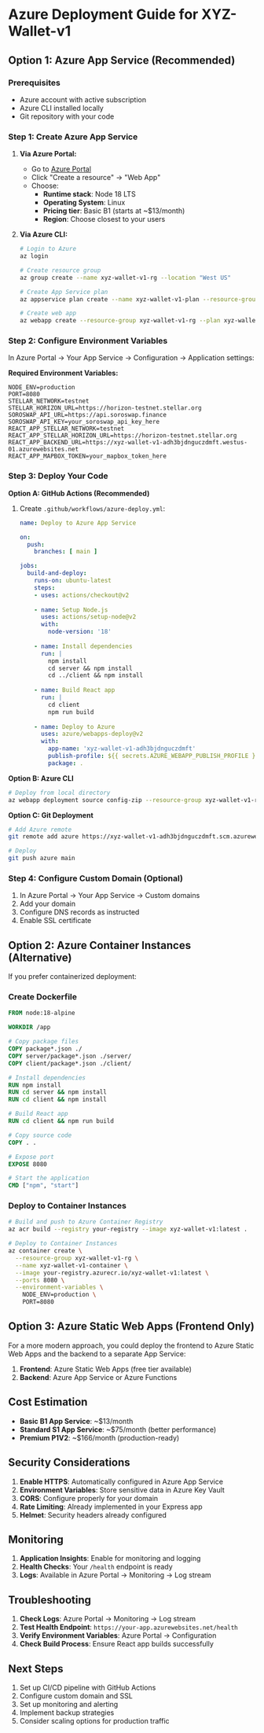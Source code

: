 # Azure Deployment Guide for XYZ-Wallet-v1

## Option 1: Azure App Service (Recommended)

### Prerequisites
- Azure account with active subscription
- Azure CLI installed locally
- Git repository with your code

### Step 1: Create Azure App Service

1. **Via Azure Portal:**
   - Go to [Azure Portal](https://portal.azure.com)
   - Click "Create a resource" → "Web App"
   - Choose:
     - **Runtime stack**: Node 18 LTS
     - **Operating System**: Linux
     - **Pricing tier**: Basic B1 (starts at ~$13/month)
     - **Region**: Choose closest to your users

2. **Via Azure CLI:**
   ```bash
   # Login to Azure
   az login
   
   # Create resource group
   az group create --name xyz-wallet-v1-rg --location "West US"
   
   # Create App Service plan
   az appservice plan create --name xyz-wallet-v1-plan --resource-group xyz-wallet-v1-rg --sku B1 --is-linux
   
   # Create web app
   az webapp create --resource-group xyz-wallet-v1-rg --plan xyz-wallet-v1-plan --name xyz-wallet-v1-adh3bjdnguczdmft --runtime "NODE|18-lts"
   ```

### Step 2: Configure Environment Variables

In Azure Portal → Your App Service → Configuration → Application settings:

**Required Environment Variables:**
```
NODE_ENV=production
PORT=8080
STELLAR_NETWORK=testnet
STELLAR_HORIZON_URL=https://horizon-testnet.stellar.org
SOROSWAP_API_URL=https://api.soroswap.finance
SOROSWAP_API_KEY=your_soroswap_api_key_here
REACT_APP_STELLAR_NETWORK=testnet
REACT_APP_STELLAR_HORIZON_URL=https://horizon-testnet.stellar.org
REACT_APP_BACKEND_URL=https://xyz-wallet-v1-adh3bjdnguczdmft.westus-01.azurewebsites.net
REACT_APP_MAPBOX_TOKEN=your_mapbox_token_here
```

### Step 3: Deploy Your Code

**Option A: GitHub Actions (Recommended)**
1. Create `.github/workflows/azure-deploy.yml`:
   ```yaml
   name: Deploy to Azure App Service
   
   on:
     push:
       branches: [ main ]
   
   jobs:
     build-and-deploy:
       runs-on: ubuntu-latest
       steps:
       - uses: actions/checkout@v2
       
       - name: Setup Node.js
         uses: actions/setup-node@v2
         with:
           node-version: '18'
           
       - name: Install dependencies
         run: |
           npm install
           cd server && npm install
           cd ../client && npm install
           
       - name: Build React app
         run: |
           cd client
           npm run build
           
       - name: Deploy to Azure
         uses: azure/webapps-deploy@v2
         with:
           app-name: 'xyz-wallet-v1-adh3bjdnguczdmft'
           publish-profile: ${{ secrets.AZURE_WEBAPP_PUBLISH_PROFILE }}
           package: .
   ```

**Option B: Azure CLI**
```bash
# Deploy from local directory
az webapp deployment source config-zip --resource-group xyz-wallet-v1-rg --name xyz-wallet-v1-adh3bjdnguczdmft --src deployment.zip
```

**Option C: Git Deployment**
```bash
# Add Azure remote
git remote add azure https://xyz-wallet-v1-adh3bjdnguczdmft.scm.azurewebsites.net:443/xyz-wallet-v1-adh3bjdnguczdmft.git

# Deploy
git push azure main
```

### Step 4: Configure Custom Domain (Optional)

1. In Azure Portal → Your App Service → Custom domains
2. Add your domain
3. Configure DNS records as instructed
4. Enable SSL certificate

## Option 2: Azure Container Instances (Alternative)

If you prefer containerized deployment:

### Create Dockerfile
```dockerfile
FROM node:18-alpine

WORKDIR /app

# Copy package files
COPY package*.json ./
COPY server/package*.json ./server/
COPY client/package*.json ./client/

# Install dependencies
RUN npm install
RUN cd server && npm install
RUN cd client && npm install

# Build React app
RUN cd client && npm run build

# Copy source code
COPY . .

# Expose port
EXPOSE 8080

# Start the application
CMD ["npm", "start"]
```

### Deploy to Container Instances
```bash
# Build and push to Azure Container Registry
az acr build --registry your-registry --image xyz-wallet-v1:latest .

# Deploy to Container Instances
az container create \
  --resource-group xyz-wallet-v1-rg \
  --name xyz-wallet-v1-container \
  --image your-registry.azurecr.io/xyz-wallet-v1:latest \
  --ports 8080 \
  --environment-variables \
    NODE_ENV=production \
    PORT=8080
```

## Option 3: Azure Static Web Apps (Frontend Only)

For a more modern approach, you could deploy the frontend to Azure Static Web Apps and the backend to a separate App Service:

1. **Frontend**: Azure Static Web Apps (free tier available)
2. **Backend**: Azure App Service or Azure Functions

## Cost Estimation

- **Basic B1 App Service**: ~$13/month
- **Standard S1 App Service**: ~$75/month (better performance)
- **Premium P1V2**: ~$166/month (production-ready)

## Security Considerations

1. **Enable HTTPS**: Automatically configured in Azure App Service
2. **Environment Variables**: Store sensitive data in Azure Key Vault
3. **CORS**: Configure properly for your domain
4. **Rate Limiting**: Already implemented in your Express app
5. **Helmet**: Security headers already configured

## Monitoring

1. **Application Insights**: Enable for monitoring and logging
2. **Health Checks**: Your `/health` endpoint is ready
3. **Logs**: Available in Azure Portal → Monitoring → Log stream

## Troubleshooting

1. **Check Logs**: Azure Portal → Monitoring → Log stream
2. **Test Health Endpoint**: `https://your-app.azurewebsites.net/health`
3. **Verify Environment Variables**: Azure Portal → Configuration
4. **Check Build Process**: Ensure React app builds successfully

## Next Steps

1. Set up CI/CD pipeline with GitHub Actions
2. Configure custom domain and SSL
3. Set up monitoring and alerting
4. Implement backup strategies
5. Consider scaling options for production traffic
